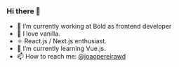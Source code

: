 ### Hi there 👋

- 🔭 I’m currently working at Bold as frontend developer
- 🥠 I love vanilla.
- ⚛️ React.js / Next.js enthusiast.
- 🌱 I’m currently learning Vue.js.
- 📫 How to reach me: [@joaopereirawd](https://twitter.com/joaopereirawd)


